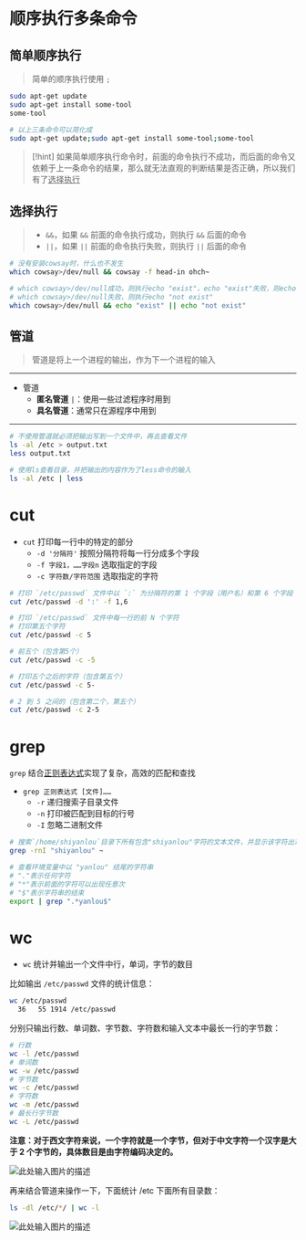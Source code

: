 # 顺序执行多条命令
## 简单顺序执行
>简单的顺序执行使用 `;` 

```bash
sudo apt-get update
sudo apt-get install some-tool
some-tool

# 以上三条命令可以简化成
sudo apt-get update;sudo apt-get install some-tool;some-tool
```

>[!hint] 如果简单顺序执行命令时，前面的命令执行不成功，而后面的命令又依赖于上一条命令的结果，那么就无法直观的判断结果是否正确，所以我们有了<u>选择执行</u>

## 选择执行
>- `&&`，如果 `&&` 前面的命令执行成功，则执行 `&&` 后面的命令
>- `||`，如果 `||` 前面的命令执行失败，则执行 `||` 后面的命令

```bash
# 没有安装cowsay时，什么也不发生
which cowsay>/dev/null && cowsay -f head-in ohch~
```

```bash
# which cowsay>/dev/null成功，则执行echo "exist"，echo "exist"失败，则echo "not exist"
# which cowsay>/dev/null失败，则执行echo "not exist"
which cowsay>/dev/null && echo "exist" || echo "not exist"
```

## 管道
> 管道是将上一个进程的输出，作为下一个进程的输入

---

- 管道
	- **匿名管道** `|`：使用一些过滤程序时用到
	- **具名管道**：通常只在源程序中用到

---

```bash
# 不使用管道就必须把输出写到一个文件中，再去查看文件
ls -al /etc > output.txt
less output.txt

# 使用ls查看目录，并把输出的内容作为了less命令的输入
ls -al /etc | less
```

# cut
- `cut` 打印每一行中的特定的部分
	- `-d '分隔符'` 按照分隔符将每一行分成多个字段
	- `-f 字段1，……字段n` 选取指定的字段
	- `-c 字符数/字符范围` 选取指定的字符

```bash
# 打印 `/etc/passwd` 文件中以 `:` 为分隔符的第 1 个字段（用户名）和第 6 个字段（用户的home目录）
cut /etc/passwd -d ':' -f 1,6
```

```bash
# 打印 `/etc/passwd` 文件中每一行的前 N 个字符
# 打印第五个字符
cut /etc/passwd -c 5

# 前五个（包含第5个）
cut /etc/passwd -c -5

# 打印五个之后的字符（包含第五个）
cut /etc/passwd -c 5-

# 2 到 5 之间的（包含第二个，第五个）
cut /etc/passwd -c 2-5
```

# grep
`grep` 结合<u>正则表达式</u>实现了复杂，高效的匹配和查找

- `grep 正则表达式 [文件]……`
	- `-r` 递归搜索子目录文件
	- `-n` 打印被匹配到目标的行号
	- `-I` 忽略二进制文件 

```bash
# 搜索`/home/shiyanlou`目录下所有包含"shiyanlou"字符的文本文件，并显示该字符出现在文本文件中的行号
grep -rnI "shiyanlou" ~
```

```bash
# 查看环境变量中以 "yanlou" 结尾的字符串
# "."表示任何字符
# "*"表示前面的字符可以出现任意次
# "$"表示字符串的结束
export | grep ".*yanlou$"
```

# wc
- `wc` 统计并输出一个文件中行，单词，字节的数目

比如输出 `/etc/passwd` 文件的统计信息：
```bash
wc /etc/passwd
  36   55 1914 /etc/passwd
```

分别只输出行数、单词数、字节数、字符数和输入文本中最长一行的字节数：

```bash
# 行数
wc -l /etc/passwd
# 单词数
wc -w /etc/passwd
# 字节数
wc -c /etc/passwd
# 字符数
wc -m /etc/passwd
# 最长行字节数
wc -L /etc/passwd
```

**注意：对于西文字符来说，一个字符就是一个字节，但对于中文字符一个汉字是大于 2 个字节的，具体数目是由字符编码决定的。**

![此处输入图片的描述](https://doc.shiyanlou.com/document-uid735639labid63timestamp1532414808838.png)

再来结合管道来操作一下，下面统计 /etc 下面所有目录数：

```bash
ls -dl /etc/*/ | wc -l
```

![此处输入图片的描述](https://doc.shiyanlou.com/document-uid600404labid6125timestamp1523946094712.png)
































































